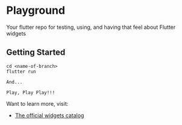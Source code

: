 # Playground

Your flutter repo for testing, using, and having that feel about Flutter widgets

## Getting Started

    cd <name-of-branch>
    flutter run

    And...

    Play, Play Play!!!

Want to learn more, visit:

- [The official widgets catalog](https://flutter.dev/docs/development/ui/widgets/)
